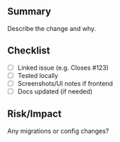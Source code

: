 ﻿## Summary
Describe the change and why.

## Checklist
- [ ] Linked issue (e.g. Closes #123)
- [ ] Tested locally
- [ ] Screenshots/UI notes if frontend
- [ ] Docs updated (if needed)

## Risk/Impact
Any migrations or config changes?
